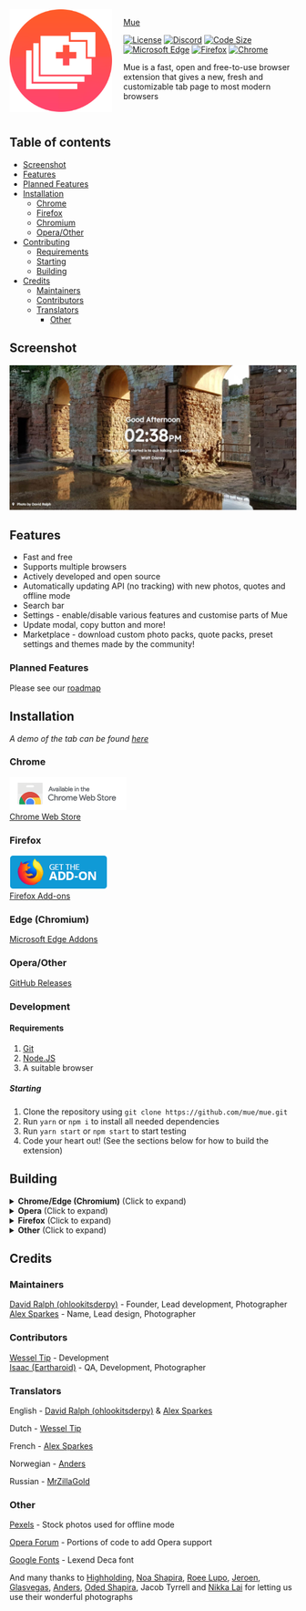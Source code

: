 <img src="https://raw.githubusercontent.com/mue/branding/master/logo/logo_round.png" align="left" width="180px" height="180px"/>
<img align="left" width="0" height="192px" hspace="10"/>

> <a href="https://muetab.xyz/">Mue</a>

[![License](https://img.shields.io/badge/license-BSD%203-blue?style=flat-square)](/LICENSE) [![Discord](https://img.shields.io/discord/659129207208804381?label=discord&color=7289DA&style=flat-square)](https://discord.gg/zv8C9F8) [![Code Size]( https://img.shields.io/github/languages/code-size/mue/mue?color=green&label=size&style=flat-square)]()
<br>
[![Microsoft Edge](https://img.shields.io/badge/dynamic/json?style=flat-square&label=microsoft%20edge&query=%24.version&url=https%3A%2F%2Fmicrosoftedge.microsoft.com%2Faddons%2Fgetproductdetailsbycrxid%2Faepnglgjfokepefimhbnibfjekidhmja)](https://microsoftedge.microsoft.com/addons/detail/aepnglgjfokepefimhbnibfjekidhmja) [![Firefox](https://img.shields.io/amo/v/mue?label=firefox&style=flat-square)](https://addons.mozilla.org/firefox/addon/mue) [![Chrome](https://img.shields.io/chrome-web-store/v/bngmbednanpcfochchhgbkookpiaiaid?label=chrome&style=flat-square)](https://chrome.google.com/webstore/detail/mue/bngmbednanpcfochchhgbkookpiaiaid)

Mue is a fast, open and free-to-use browser extension that gives a new, fresh and customizable tab page to most modern browsers

<br>

## Table of contents
* [Screenshot](#screenshot)
* [Features](#features)
* [Planned Features](#planned-features)
* [Installation](#installation)
	* [Chrome](#chrome)
	* [Firefox](#firefox)
	* [Chromium](#edge-chromium)
	* [Opera/Other](#operaother)
* [Contributing](#development)
	* [Requirements](#requirements)
	* [Starting](#starting)
	* [Building](#building)
* [Credits](#credits)
	* [Maintainers](#maintainers)
	* [Contributors](#contributors)
  * [Translators](#translators)
	* [Other](#other)

## Screenshot
![Screenshot](assets/screenshot.jpg)

## Features
* Fast and free
* Supports multiple browsers
* Actively developed and open source
* Automatically updating API (no tracking) with new photos, quotes and offline mode
* Search bar
* Settings - enable/disable various features and customise parts of Mue
* Update modal, copy button and more!
* Marketplace - download custom photo packs, quote packs, preset settings and themes made by the community!

### Planned Features
Please see our [roadmap](https://github.com/mue/mue/projects/2)

## Installation
*A demo of the tab can be found [here](https://demo.muetab.xyz)*
### Chrome
[![Chrome Web Store Logo](assets/chrome.png)](https://chrome.google.com/webstore/detail/mue/bngmbednanpcfochchhgbkookpiaiaid)
<br>
[Chrome Web Store](https://chrome.google.com/webstore/detail/mue/bngmbednanpcfochchhgbkookpiaiaid)

### Firefox
[![Firefox Add-ons Logo](assets/firefox.png)](https://addons.mozilla.org/firefox/addon/mue)
<br>
[Firefox Add-ons](https://addons.mozilla.org/firefox/addon/mue)

### Edge (Chromium)
[Microsoft Edge Addons](https://microsoftedge.microsoft.com/addons/detail/aepnglgjfokepefimhbnibfjekidhmja)

### Opera/Other
[GitHub Releases](https://github.com/mue/mue/releases)

### Development
#### Requirements
<ol>
  <li><a href='https://git-scm.com'>Git</a></li>
  <li><a href='https://nodejs.org'>Node.JS</a></li>
  <li>A suitable browser</li>
</ol>
<h5>Starting</h5>
<ol>
  <li> Clone the repository using <code>git clone https://github.com/mue/mue.git</code>
  <li> Run <code>yarn</code> or <code>npm i</code> to install all needed dependencies
  <li> Run <code>yarn start</code> or <code>npm start</code> to start testing
  <li> Code your heart out! (See the sections below for how to build the extension)
</ol>
<h2>Building</h2>
<details>
  <summary><b>Chrome/Edge (Chromium)</b> (Click to expand)</summary>
  <ol>
    <li> <code>yarn run build</code> or <code>npm run build</code>
    <li> <code>yarn run chrome</code> or <code>npm run chrome</code>
    <li> Visit <code>chrome://extensions</code> in Chrome
    <li> Click <b>Load unpacked</b> (Make sure <b>Developer Mode</b> is on)
    <li> Go to the directory containing the built copy of Mue and click <b>ok</b>
    <li> Enjoy your new tab!
</details>
<details>
  <summary><b>Opera</b> (Click to expand)</summary>
  <ol>
    <li> <code>yarn run build</code> or <code>npm run build</code>
    <li> <code>yarn run opera</code> or <code>npm run opera</code>
    <li> Visit <code>about://extensions</code> in Opera
    <li> Click <b>Load unpacked extension...</b> (Make sure <b>Developer Mode</b> is on)
    <li> Go to the directory containing Mue and click <b>ok</b>
    <li> Enjoy your new tab!
</details>
<details>
  <summary><b>Firefox</b> (Click to expand)</summary>
  <ol>
    <li> <code>yarn run build</code> or <code>npm run build</code>
    <li> <code>yarn run firefox</code> or <code>npm run firefox</code>
    <li> Visit <code>about:debugging#addons</code> in Firefox
    <li> Click <b>Load Temporary Add-on</b>
    <li> Go to the directory containing Mue and click on the <b>manifest.json</b>
    <li> Enjoy your new tab!
  </ol>
</details>
<details>
  <summary><b>Other</b> (Click to expand)</summary>
  <i>Note: To get the full new tab experience, set your browser to open the <code>index.html</code> on startup and tab open!</i>
    <ol>
      <li> <code>yarn run build</code> or <code>npm run build</code>
      <li> Open the <code>index.html</code> in your browser
      <li> Enjoy your new tab!
    </ol>
</details>

## Credits
### Maintainers
[David Ralph (ohlookitsderpy)](https://github.com/ohlookitsderpy) - Founder, Lead development, Photographer <br>
[Alex Sparkes](https://github.com/alexsparkes) - Name, Lead design, Photographer <br>

### Contributors
[Wessel Tip](https://github.com/Wessel) - Development <br>
[Isaac (Eartharoid)](https://github.com/eartharoid) - QA, Development, Photographer <br>

### Translators
English - [David Ralph (ohlookitsderpy)](https://github.com/ohlookitsderpy) & [Alex Sparkes](https://github.com/alexsparkes)

Dutch - [Wessel Tip](https://github.com/Wessel)

French - [Alex Sparkes](https://github.com/alexsparkes)

Norwegian - [Anders](https://github.com/FuryingFox)

Russian - [MrZillaGold](https://github.com/MrZillaGold)

### Other
[Pexels](https://pexels.com) - Stock photos used for offline mode

[Opera Forum](https://forums.opera.com/topic/25046/how-to-disable-completely-the-speed-dial/14) - Portions of code to add Opera support

[Google Fonts](https://fonts.google.com/specimen/Lexend+Deca) - Lexend Deca font

And many thanks to [Highholding](https://discord.bio/p/highholding), [Noa Shapira](#), [Roee Lupo](https://github.com/RoeeLupo), [Jeroen](#), [Glasvegas](https://twitter.com/_glasvegas), [Anders](https://github.com/FuryingFox), [Oded Shapira](https://twitter.com/dondishdev), Jacob Tyrrell and [Nikka Lai](#) for letting us use their wonderful photographs
